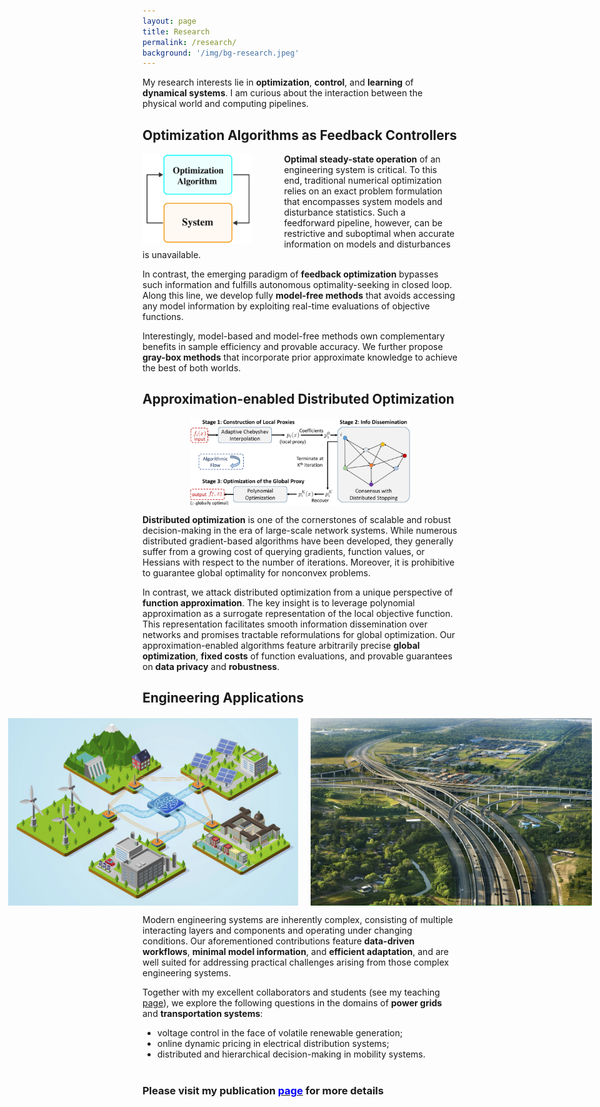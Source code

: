 ```yaml
---
layout: page
title: Research
permalink: /research/
background: '/img/bg-research.jpeg'
---
```


My research interests lie in **optimization**, **control**, and **learning** of **dynamical systems**. I am curious about the interaction between the physical world and computing pipelines.  

<!-- ## Decision Dependence  

<div style="text-align: center; margin-top: 20px;">
  <img src="/img/research/decision-dependence.jpg" alt="Decision dependence as a feedback process" style="width: 70%; display: block; margin: 0 auto;">
</div>

**Distribution shifts** are often deemed as undesirable external forces that a decision maker should counteract (e.g., via out-of-distribution detection) or conform to (e.g., via online learning or distributionally robust optimization). A feedback phenomenon arises, however, when the deployed decision affects the data-generating distribution. In this regard, performative prediction encodes such a dependence as a static parameterized map.

In contrast, we formulate **distribution shifts as feedback processes** equipped with nonlinear dynamics and driven by the decision maker. This perspective of **distribution dynamics** motivates us to leverage the composite problem structure and shape future distributions via anticipating sensitivities, thereby enabling optimal decision-making. -->

## Optimization Algorithms as Feedback Controllers
<img src="/img/research/FO.png" alt="Optimization algorithms as feedback controllers" style="float: left; margin-right: 50px; width: 35%;">

<!-- <div style="text-align: center;">
  <img src="/img/research/FO.png" alt="Optimization algorithms as feedback controllers" style="width: 30%; display: block; margin: 0 auto;">
</div> -->

**Optimal steady-state operation** of an engineering system is critical. To this end, traditional numerical optimization relies on an exact problem formulation that encompasses system models and disturbance statistics. Such a feedforward pipeline, however, can be restrictive and suboptimal when accurate information on models and disturbances is unavailable.

In contrast, the emerging paradigm of **feedback optimization** bypasses such information and fulfills autonomous optimality-seeking in closed loop. Along this line, we develop fully **model-free methods** that avoids accessing any model information by exploiting real-time evaluations of objective functions.

Interestingly, model-based and model-free methods own complementary benefits in sample efficiency and provable accuracy. We further propose **gray-box methods** that incorporate prior approximate knowledge to achieve the best of both worlds.

## Approximation-enabled Distributed Optimization  

<div style="text-align: center; margin-top: 20px;">
  <img src="/img/research/overview-DO.jpg" alt="Distributed optimization via polynomial approximation" style="width: 70%; display: block; margin: 0 auto;">
</div>

**Distributed optimization** is one of the cornerstones of scalable and robust decision-making in the era of large-scale network systems. While numerous distributed gradient-based algorithms have been developed, they generally suffer from a growing cost of querying gradients, function values, or Hessians with respect to the number of iterations. Moreover, it is prohibitive to guarantee global optimality for nonconvex problems.

<!-- As network systems grow in scale, it is critical to achieve  for efficiency, data privacy, and robustness. While plenty of research on distributed optimization revolves around iterative gradient-based methods -->

In contrast, we attack distributed optimization from a unique perspective of **function approximation**. The key insight is to leverage polynomial approximation as a surrogate representation of the local objective function. This representation facilitates smooth information dissemination over networks and promises tractable reformulations for global optimization. Our approximation-enabled algorithms feature arbitrarily precise **global optimization**, **fixed costs** of function evaluations, and provable guarantees on **data privacy** and **robustness**.

## Engineering Applications  

<div style="display: flex; justify-content: center; align-items: center; gap: 20px; margin-top: 20px;">
  <img src="/img/research/power-grid.jpg" alt="Application in power grid" style="height: 300px;">
    <img src="/img/research/transportation.jpg" alt="Application in transportation network" style="height: 300px;">
</div>

Modern engineering systems are inherently complex, consisting of multiple interacting layers and components and operating under changing conditions. Our aforementioned contributions feature **data-driven workflows**, **minimal model information**, and **efficient adaptation**, and are well suited for addressing practical challenges arising from those complex engineering systems.  

Together with my excellent collaborators and students (see my teaching [page](/teaching/)), we explore the following questions in the domains of **power grids** and **transportation systems**:

- voltage control in the face of volatile renewable generation;
- online dynamic pricing in electrical distribution systems;
- distributed and hierarchical decision-making in mobility systems.

### <span style="margin-top: 40px; display: block;"> Please visit my publication <a href="/publications/"><span style="color: blue;">page</span></a> for more details</span>  
